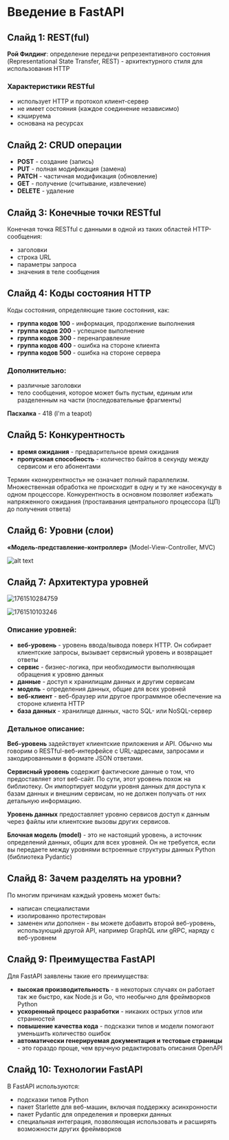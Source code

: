 
# Введение в FastAPI

## Слайд 1: REST(ful)

**Рой Филдинг**: определение передачи репрезентативного состояния (Representational State Transfer, REST) - архитектурного стиля для использования HTTP

### Характеристики RESTful

- использует HTTP и протокол клиент-сервер
- не имеет состояния (каждое соединение независимо)
- кэшируема
- основана на ресурсах

## Слайд 2: CRUD операции

- **POST** - создание (запись)
- **PUT** - полная модификация (замена)
- **PATCH** - частичная модификация (обновление)
- **GET** - получение (считывание, извлечение)
- **DELETE** - удаление

## Слайд 3: Конечные точки RESTful

Конечная точка RESTful с данными в одной из таких областей HTTP-сообщения:

- заголовки
- строка URL
- параметры запроса
- значения в теле сообщения

## Слайд 4: Коды состояния HTTP

Коды состояния, определяющие такие состояния, как:

- **группа кодов 100** - информация, продолжение выполнения
- **группа кодов 200** - успешное выполнение
- **группа кодов 300** - перенаправление
- **группа кодов 400** - ошибка на стороне клиента
- **группа кодов 500** - ошибка на стороне сервера

### Дополнительно:
- различные заголовки
- тело сообщения, которое может быть пустым, единым или разделенным на части (последовательные фрагменты)

**Пасхалка** - 418 (I'm a teapot)

## Слайд 5: Конкурентность

- **время ожидания** - предварительное время ожидания
- **пропускная способность** - количество байтов в секунду между сервисом и его абонентами

Термин «конкурентность» не означает полный параллелизм. Множественная обработка не происходит в одну и ту же наносекунду в одном процессоре. Конкурентность в основном позволяет избежать напряженного ожидания (простаивания центрального процессора (ЦП) до получения ответа)

## Слайд 6: Уровни (слои)

**«Модель-представление-контроллер»** (Model-View-Controller, MVC)

![alt text](image.png)

## Слайд 7: Архитектура уровней

![1761510284759](image/intro_fastapi/1761510284759.png)

![1761510103246](image/intro_fastapi/1761510103246.png)

### Описание уровней:

- **веб-уровень** - уровень ввода/вывода поверх HTTP. Он собирает клиентские запросы, вызывает сервисный уровень и возвращает ответы
- **сервис** - бизнес-логика, при необходимости выполняющая обращения к уровню данных
- **данные** - доступ к хранилищам данных и другим сервисам
- **модель** - определения данных, общие для всех уровней
- **веб-клиент** - веб-браузер или другое программное обеспечение на стороне клиента HTTP
- **база данных** - хранилище данных, часто SQL- или NoSQL-сервер

### Детальное описание:

**Веб-уровень** задействует клиентские приложения и API. Обычно мы говорим о RESTful-веб-интерфейсе с URL-адресами, запросами и закодированными в формате JSON ответами.

**Сервисный уровень** содержит фактические данные о том, что предоставляет этот веб-сайт. По сути, этот уровень похож на библиотеку. Он импортирует модули уровня данных для доступа к базам данных и внешним сервисам, но не должен получать от них детальную информацию.

**Уровень данных** предоставляет уровню сервисов доступ к данным через файлы или клиентские вызовы других сервисов.

**Блочная модель (model)** - это не настоящий уровень, а источник определений данных, общих для всех уровней. Он не требуется, если вы передаете между уровнями встроенные структуры данных Python (библиотека Pydantic)

## Слайд 8: Зачем разделять на уровни?

По многим причинам каждый уровень может быть:

- написан специалистами
- изолированно протестирован
- заменен или дополнен - вы можете добавить второй веб-уровень, использующий другой API, например GraphQL или gRPC, наряду с веб-уровнем

## Слайд 9: Преимущества FastAPI

Для FastAPI заявлены такие его преимущества:

- **высокая производительность** - в некоторых случаях он работает так же быстро, как Node.js и Go, что необычно для фреймворков Python
- **ускоренный процесс разработки** - никаких острых углов или странностей
- **повышение качества кода** - подсказки типов и модели помогают уменьшить количество ошибок
- **автоматически генерируемая документация и тестовые страницы** - это гораздо проще, чем вручную редактировать описания OpenAPI

## Слайд 10: Технологии FastAPI

В FastAPI используются:

- подсказки типов Python
- пакет Starlette для веб-машин, включая поддержку асинхронности
- пакет Pydantic для определения и проверки данных
- специальная интеграция, позволяющая использовать и расширять возможности других фреймворков
